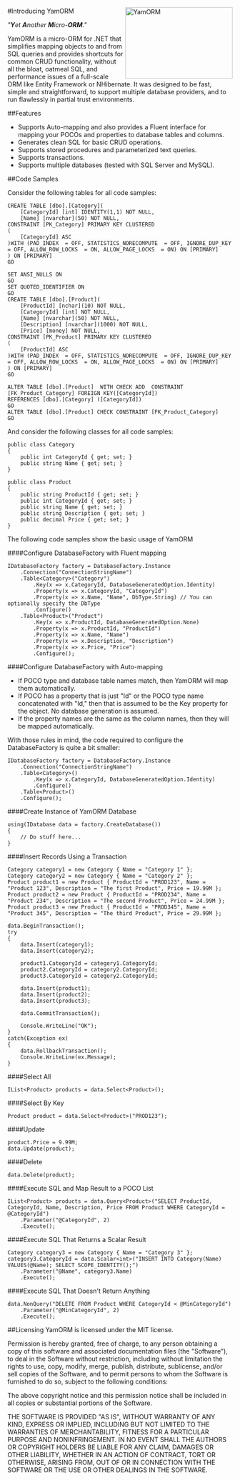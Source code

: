 #Introducing YamORM <img src="http://timschreiber.com/YamORM_240x160.png" align="right" width="240" height="160" border="0" alt="YamORM"/>

_"**Y**et **A**nother **M**icro-**ORM**."_

YamORM is a micro-ORM for .NET that simplifies mapping objects to and from SQL queries and provides shortcuts for common CRUD functionality, without all the bloat, oatmeal SQL, and performance issues of a full-scale ORM like Entity Framework or NHibernate. It was designed to be fast, simple and straightforward, to support multiple database providers, and to run flawlessly in partial trust environments.

##Features

* Supports Auto-mapping and also provides a Fluent interface for mapping your POCOs and properties to database tables and columns.
* Generates clean SQL for basic CRUD operations.
* Supports stored procedures and parameterized text queries.
* Supports transactions.
* Supports multiple databases (tested with SQL Server and MySQL).

##Code Samples

Consider the following tables for all code samples:

    CREATE TABLE [dbo].[Category](
        [CategoryId] [int] IDENTITY(1,1) NOT NULL,
        [Name] [nvarchar](50) NOT NULL,
    CONSTRAINT [PK_Category] PRIMARY KEY CLUSTERED 
    (
        [CategoryId] ASC
    )WITH (PAD_INDEX  = OFF, STATISTICS_NORECOMPUTE  = OFF, IGNORE_DUP_KEY = OFF, ALLOW_ROW_LOCKS  = ON, ALLOW_PAGE_LOCKS  = ON) ON [PRIMARY]
    ) ON [PRIMARY]
    GO

    SET ANSI_NULLS ON
    GO
    SET QUOTED_IDENTIFIER ON
    GO
    CREATE TABLE [dbo].[Product](
        [ProductId] [nchar](10) NOT NULL,
        [CategoryId] [int] NOT NULL,
        [Name] [nvarchar](50) NOT NULL,
        [Description] [nvarchar](1000) NOT NULL,
        [Price] [money] NOT NULL,
    CONSTRAINT [PK_Product] PRIMARY KEY CLUSTERED 
    (
        [ProductId] ASC
    )WITH (PAD_INDEX  = OFF, STATISTICS_NORECOMPUTE  = OFF, IGNORE_DUP_KEY = OFF, ALLOW_ROW_LOCKS  = ON, ALLOW_PAGE_LOCKS  = ON) ON [PRIMARY]
    ) ON [PRIMARY]
    GO

    ALTER TABLE [dbo].[Product]  WITH CHECK ADD  CONSTRAINT [FK_Product_Category] FOREIGN KEY([CategoryId])
    REFERENCES [dbo].[Category] ([CategoryId])
    GO
    ALTER TABLE [dbo].[Product] CHECK CONSTRAINT [FK_Product_Category]
    GO

And consider the following classes for all code samples:

    public class Category
    {
        public int CategoryId { get; set; }
        public string Name { get; set; }
    }

    public class Product
    {
        public string ProductId { get; set; }
        public int CategoryId { get; set; }
        public string Name { get; set; }
        public string Description { get; set; }
        public decimal Price { get; set; }
    }

The following code samples show the basic usage of YamORM

####Configure DatabaseFactory with Fluent mapping
    
    IDatabaseFactory factory = DatabaseFactory.Instance
        .Connection("ConnectionStringName")
        .Table<Category>("Category")
            .Key(x => x.CategoryId, DatabaseGeneratedOption.Identity)
            .Property(x => x.CategoryId, "CategoryId")
            .Property(x => x.Name, "Name", DbType.String) // You can optionally specify the DbType
            .Configure()
        .Table<Product>("Product")
            .Key(x => x.ProductId, DatabaseGeneratedOption.None)
            .Property(x => x.ProductId, "ProductId")
            .Property(x => x.Name, "Name")
            .Property(x => x.Description, "Description")
            .Property(x => x.Price, "Price")
            .Configure();

####Configure DatabaseFactory with Auto-mapping

* If POCO type and database table names match, then YamORM will map them automatically.
* If POCO has a property that is just "Id" or the POCO type name concatenated with "Id," then that is assumed to be the Key property for the object. No database generation is assumed.
* If the property names are the same as the column names, then they will be mapped automatically.

With those rules in mind, the code required to configure the DatabaseFactory is quite a bit smaller:

    IDatabaseFactory factory = DatabaseFactory.Instance
        .Connection("ConnectionStringName")
        .Table<Category>()
            .Key(x => x.CategoryId, DatabaseGeneratedOption.Identity)
            .Configure()
        .Table<Product>()
        .Configure();

####Create Instance of YamORM Database

    using(IDatabase data = factory.CreateDatabase())
    {
        // Do stuff here...
    }

####Insert Records Using a Transaction

    Category category1 = new Category { Name = "Category 1" };
    Category category2 = new Category { Name = "Category 2" };
    Product product1 = new Product { ProductId = "PROD123", Name = "Product 123", Description = "The first Product", Price = 19.99M };
    Product product2 = new Product { ProductId = "PROD234", Name = "Product 234", Description = "The second Product", Price = 24.99M };
    Product product3 = new Product { ProductId = "PROD345", Name = "Product 345", Description = "The third Product", Price = 29.99M };

    data.BeginTransaction();
    try
    {
        data.Insert(category1);
        data.Insert(category2);

        product1.CategoryId = category1.CategoryId;
        product2.CategoryId = category2.CategoryId;
        product3.CategoryId = category2.CategoryId;

        data.Insert(product1);
        data.Insert(product2);
        data.Insert(product3);

        data.CommitTransaction();
                
        Console.WriteLine("OK");
    }
    catch(Exception ex)
    {
        data.RollbackTransaction();
        Console.WriteLine(ex.Message);
    }

####Select All

    IList<Product> products = data.Select<Product>();
    
####Select By Key

    Product product = data.Select<Product>("PROD123");

####Update

    product.Price = 9.99M;
    data.Update(product);

####Delete

    data.Delete(product);

####Execute SQL and Map Result to a POCO List

    IList<Product> products = data.Query<Product>("SELECT ProductId, CategoryId, Name, Description, Price FROM Product WHERE CategoryId = @CategoryId")
        .Parameter("@CategoryId", 2)
        .Execute();

####Execute SQL That Returns a Scalar Result

    Category category3 = new Category { Name = "Category 3" };
    category3.CategoryId = data.Scalar<int>("INSERT INTO Category(Name) VALUES(@Name); SELECT SCOPE_IDENTITY();")
        .Parameter("@Name", category3.Name)
        .Execute();

####Execute SQL That Doesn't Return Anything

    data.NonQuery("DELETE FROM Product WHERE CategoryId < @MinCategoryId")
        .Parameter("@MinCategoryId", 2)
        .Execute();

##Licensing
YamORM is licensed under the MIT license.

Permission is hereby granted, free of charge, to any person obtaining a copy of this software and associated documentation files (the "Software"), to deal in the Software without restriction, including without limitation the rights to use, copy, modify, merge, publish, distribute, sublicense, and/or sell copies of the Software, and to permit persons to whom the Software is furnished to do so, subject to the following conditions:

The above copyright notice and this permission notice shall be included in all copies or substantial portions of the Software.

THE SOFTWARE IS PROVIDED "AS IS", WITHOUT WARRANTY OF ANY KIND, EXPRESS OR IMPLIED, INCLUDING BUT NOT LIMITED TO THE WARRANTIES OF MERCHANTABILITY, FITNESS FOR A PARTICULAR PURPOSE AND NONINFRINGEMENT. IN NO EVENT SHALL THE AUTHORS OR COPYRIGHT HOLDERS BE LIABLE FOR ANY CLAIM, DAMAGES OR OTHER LIABILITY, WHETHER IN AN ACTION OF CONTRACT, TORT OR OTHERWISE, ARISING FROM, OUT OF OR IN CONNECTION WITH THE SOFTWARE OR THE USE OR OTHER DEALINGS IN THE SOFTWARE.
